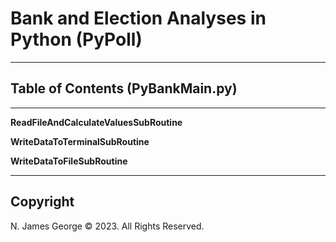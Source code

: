 # **Bank and Election Analyses in Python (PyPoll)**

----

## **Table of Contents (PyBankMain.py)**

----

**ReadFileAndCalculateValuesSubRoutine**

**WriteDataToTerminalSubRoutine**

**WriteDataToFileSubRoutine**

----

## Copyright

N. James George © 2023. All Rights Reserved.
